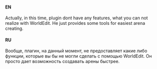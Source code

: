 #### EN
Actually, in this time, plugin dont have any features, what you can not realize with WorldEdit. He just provides some tools for easiest arena creating.
#### RU
Вообще, плагин, на данный момент, не предоставляет какие либо функции, которые вы бы не могли сделать с помощью WorldEdit. Он просто дает возможность создавать арены быстрее.

